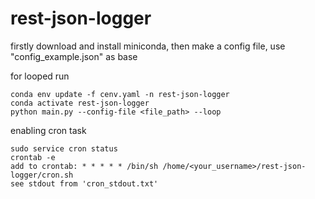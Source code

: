 # rest-json-logger

firstly download and install miniconda, then make a config file, use "config_example.json" as base

for looped run
```
conda env update -f cenv.yaml -n rest-json-logger
conda activate rest-json-logger
python main.py --config-file <file_path> --loop
```

enabling cron task
```
sudo service cron status
crontab -e
add to crontab: * * * * * /bin/sh /home/<your_username>/rest-json-logger/cron.sh
see stdout from 'cron_stdout.txt'
```
